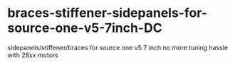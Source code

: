 # braces-stiffener-sidepanels-for-source-one-v5-7inch-DC

sidepanels/stiffener/braces for source one v5 7 inch
no more tuning hassle with 28xx motors
